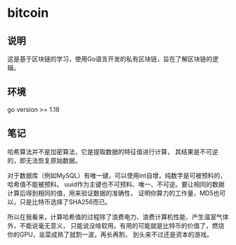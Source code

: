 # bitcoin

## 说明
这是基于区块链的学习，使用Go语言开发的私有区块链，旨在了解区块链的逻辑。

## 环境
go version >= 1.18

## 笔记
哈希算法并不是加密算法，它是提取数据的特征值进行计算，
其结果是不可逆的，即无法恢复原始数据。

对于数据库（例如MySQL）有唯一键，可以使用int自增，纯数字是可被预料的，哈希值不能被预料。
uuid作为主键也不可预料、唯一、不可逆。要让相同的数据计算后得到相同的值，用来验证数据的准确性，
证明你算力的工作量，MD5也可以，只是比特币选择了SHA256而已。

所以在我看来，计算哈希值的过程除了浪费电力、浪费计算机性能、产生温室气体外，不能说毫无意义，
只能说没啥软用。有用的可能就是比特币的价值了，燃烧你的GPU，韭菜成熟了就割一波，再长再割，
到头来不过还是资本的游戏。

